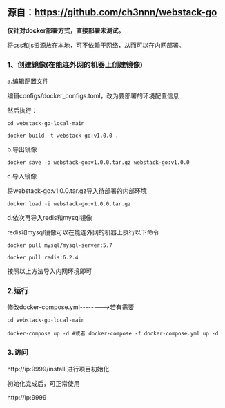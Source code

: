 ## 源自：https://github.com/ch3nnn/webstack-go

**仅针对docker部署方式，直接部署未测试。**

将css和js资源放在本地，可不依赖于网络，从而可以在内网部署。

### 1、创建镜像(在能连外网的机器上创建镜像)

a.编辑配置文件

编辑configs/docker_configs.toml，改为要部署的环境配置信息

然后执行：

```shell
cd webstack-go-local-main

docker build -t webstack-go:v1.0.0 .
```

b.导出镜像

```shell
docker save -o webstack-go:v1.0.0.tar.gz webstack-go:v1.0.0
```

c.导入镜像

将webstack-go:v1.0.0.tar.gz导入待部署的内部环境

```shell
docker load -i webstack-go:v1.0.0.tar.gz
```

d.依次再导入redis和mysql镜像

redis和mysql镜像可以在能连外网的机器上执行以下命令

```shell
docker pull mysql/mysql-server:5.7

docker pull redis:6.2.4
```

按照以上方法导入内网环境即可

### 2.运行

修改docker-compose.yml-------->若有需要

```shell
cd webstack-go-local-main

docker-compose up -d #或者 docker-compose -f docker-compose.yml up -d
```

### 3.访问

http://ip:9999/install 进行项目初始化

初始化完成后，可正常使用

http://ip:9999
